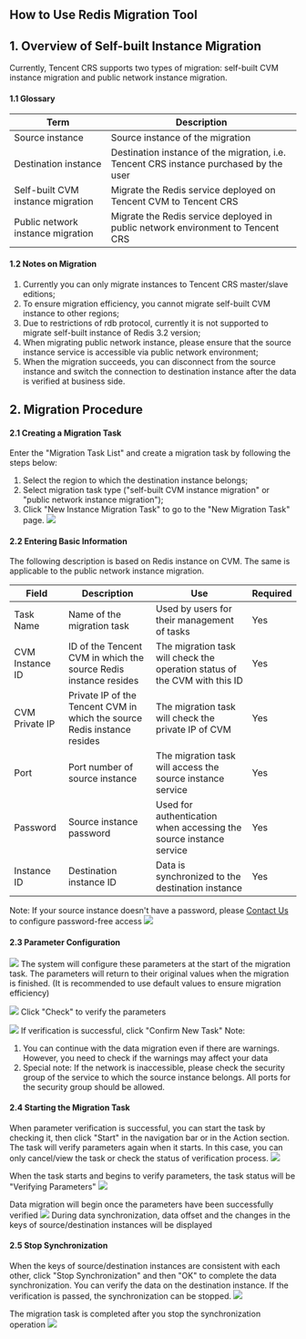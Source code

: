## How to Use Redis Migration Tool
## 1. Overview of Self-built Instance Migration
Currently, Tencent CRS supports two types of migration: self-built CVM instance migration and public network instance migration.
#### 1.1 Glossary

| Term | Description | 
|---------|---------|
| Source instance | Source instance of the migration | 
| Destination instance | Destination instance of the migration, i.e. Tencent CRS instance purchased by the user | 
| Self-built CVM instance migration | Migrate the Redis service deployed on Tencent CVM to Tencent CRS | 
| Public network instance migration | Migrate the Redis service deployed in public network environment to Tencent CRS | 

#### 1.2 Notes on Migration
1.	Currently you can only migrate instances to Tencent CRS master/slave editions;
2.	To ensure migration efficiency, you cannot migrate self-built CVM instance to other regions;
3.	Due to restrictions of rdb protocol, currently it is not supported to migrate self-built instance of Redis 3.2 version;
4.	When migrating public network instance, please ensure that the source instance service is accessible via public network environment;
5.	When the migration succeeds, you can disconnect from the source instance and switch the connection to destination instance after the data is verified at business side.

## 2. Migration Procedure
#### 2.1 Creating a Migration Task
Enter the "Migration Task List" and create a migration task by following the steps below:
1.	Select the region to which the destination instance belongs;
2.	Select migration task type ("self-built CVM instance migration" or "public network instance migration");
3.	Click "New Instance Migration Task" to go to the "New Migration Task" page.
![](https://mc.qcloudimg.com/static/img/fdb19a7ff4ba6b8f8f66566910927213/1.png)

#### 2.2 Entering Basic Information
The following description is based on Redis instance on CVM. The same is applicable to the public network instance migration.

| Field | Description | Use | Required | 
|---------|---------|---------|---------|
| Task Name | Name of the migration task | Used by users for their management of tasks | Yes |
| CVM Instance ID | ID of the Tencent CVM in which the source Redis instance resides | The migration task will check the operation status of the CVM with this ID | Yes |
| CVM Private IP | Private IP of the Tencent CVM in which the source Redis instance resides | The migration task will check the private IP of CVM | Yes |
| Port | Port number of source instance | The migration task will access the source instance service | Yes |
| Password | Source instance password | Used for authentication when accessing the source instance service | Yes |
| Instance ID | Destination instance ID | Data is synchronized to the destination instance | Yes |
Note: If your source instance doesn't have a password, please [Contact Us](https://console.cloud.tencent.com/workorder/category/create?level1_id=10&level2_id=103&level1_name=%E6%95%B0%E6%8D%AE%E5%BA%93&level2_name=%E4%BA%91%E5%AD%98%E5%82%A8Redis%20CRS) to configure password-free access
![](https://mc.qcloudimg.com/static/img/e237dfb8238ed627026185359cccf781/2.png)

#### 2.3 Parameter Configuration
![](https://mc.qcloudimg.com/static/img/539c11f2e7b3cc222f8b171792d17aa5/3.png)
The system will configure these parameters at the start of the migration task. The parameters will return to their original values when the migration is finished. (It is recommended to use default values to ensure migration efficiency)

![](https://mc.qcloudimg.com/static/img/731eb2d6562dfd1429c52eef94d4e084/4.png)
Click "Check" to verify the parameters

![](https://mc.qcloudimg.com/static/img/0ce244608ba76dbc00843af62afbf9be/5.png)
If verification is successful, click "Confirm New Task"
Note:
1. You can continue with the data migration even if there are warnings. However, you need to check if the warnings may affect your data
2. Special note: If the network is inaccessible, please check the security group of the service to which the source instance belongs. All ports for the security group should be allowed.

#### 2.4 Starting the Migration Task
When parameter verification is successful, you can start the task by checking it, then click "Start" in the navigation bar or in the Action section. The task will verify parameters again when it starts. In this case, you can only cancel/view the task or check the status of verification process.
![](https://mc.qcloudimg.com/static/img/51ee9697fd1524cf0d260d9723237ad1/7.png)

When the task starts and begins to verify parameters, the task status will be "Verifying Parameters"
![](https://mc.qcloudimg.com/static/img/7f020d28b70c1282cb95c26d4f4b4037/8.png)

Data migration will begin once the parameters have been successfully verified
![](https://mc.qcloudimg.com/static/img/99ea6dc76bba850aae5915969d1e56eb/9.png)
During data synchronization, data offset and the changes in the keys of source/destination instances will be displayed


#### 2.5 Stop Synchronization
When the keys of source/destination instances are consistent with each other, click "Stop Synchronization" and then "OK" to complete the data synchronization.
You can verify the data on the destination instance. If the verification is passed, the synchronization can be stopped.
![](https://mc.qcloudimg.com/static/img/9fd273f97043cd9c219455112775393c/10.png)

The migration task is completed after you stop the synchronization operation
![](https://mc.qcloudimg.com/static/img/5df72d6d546388f8055c64ddabaeac2b/11.png)
